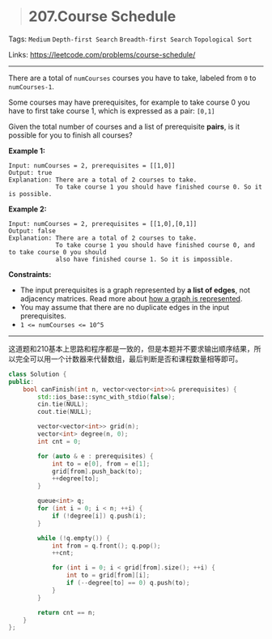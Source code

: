 > # 207.Course Schedule

Tags: `Medium` `Depth-first Search` `Breadth-first Search` `Topological Sort`

Links: https://leetcode.com/problems/course-schedule/

------

There are a total of `numCourses` courses you have to take, labeled from `0` to `numCourses-1`.

Some courses may have prerequisites, for example to take course 0 you have to first take course 1, which is expressed as a pair: `[0,1]`

Given the total number of courses and a list of prerequisite **pairs**, is it possible for you to finish all courses?

 

**Example 1:**

```
Input: numCourses = 2, prerequisites = [[1,0]]
Output: true
Explanation: There are a total of 2 courses to take. 
             To take course 1 you should have finished course 0. So it is possible.
```

**Example 2:**

```
Input: numCourses = 2, prerequisites = [[1,0],[0,1]]
Output: false
Explanation: There are a total of 2 courses to take. 
             To take course 1 you should have finished course 0, and to take course 0 you should
             also have finished course 1. So it is impossible.
```

 

**Constraints:**

- The input prerequisites is a graph represented by **a list of edges**, not adjacency matrices. Read more about [how a graph is represented](https://www.khanacademy.org/computing/computer-science/algorithms/graph-representation/a/representing-graphs).
- You may assume that there are no duplicate edges in the input prerequisites.
- `1 <= numCourses <= 10^5`

------

这道题和210基本上思路和程序都是一致的，但是本题并不要求输出顺序结果，所以完全可以用一个计数器来代替数组，最后判断是否和课程数量相等即可。

```c++
class Solution {
public:
    bool canFinish(int n, vector<vector<int>>& prerequisites) { 
    	std::ios_base::sync_with_stdio(false);
    	cin.tie(NULL);
    	cout.tie(NULL);

    	vector<vector<int>> grid(n);
    	vector<int> degree(n, 0);
    	int cnt = 0;

    	for (auto & e : prerequisites) {
    		int to = e[0], from = e[1];
    		grid[from].push_back(to);
    		++degree[to];
    	}

    	queue<int> q;
    	for (int i = 0; i < n; ++i) {
    		if (!degree[i]) q.push(i);
    	}

    	while (!q.empty()) {
    		int from = q.front(); q.pop();
    		++cnt;

    		for (int i = 0; i < grid[from].size(); ++i) {
    			int to = grid[from][i];
    			if (--degree[to] == 0) q.push(to);
    		}
    	}

    	return cnt == n;
    }
};
```

